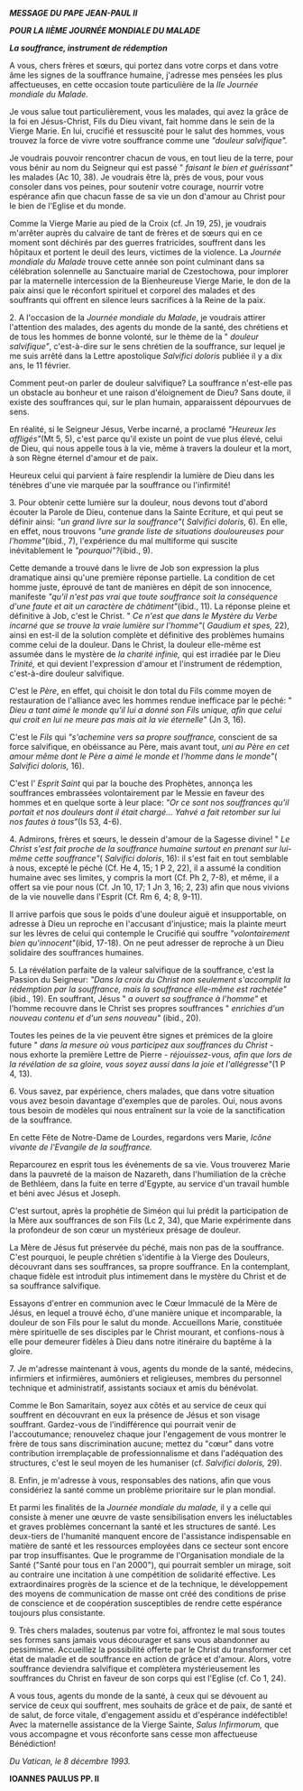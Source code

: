 ***MESSAGE DU PAPE JEAN-PAUL II***

***POUR LA IIÈME JOURNÉE MONDIALE DU MALADE***

***La souffrance, instrument de rédemption***

A vous, chers frères et sœurs, qui portez dans votre corps et dans votre âme les signes de la souffrance humaine, j'adresse mes pensées les plus affectueuses, en cette occasion toute particulière de la *IIe Journée mondiale du Malade.*

Je vous salue tout particulièrement, vous les malades, qui avez la grâce de la foi en Jésus-Christ, Fils du Dieu vivant, fait homme dans le sein de la Vierge Marie. En lui, crucifié et ressuscité pour le salut des hommes, vous trouvez la force de vivre votre souffrance comme une *"douleur salvifique".*

Je voudrais pouvoir rencontrer chacun de vous, en tout lieu de la terre, pour vous bénir au nom du Seigneur qui est passé " *faisant le bien et guérissant"* les malades (Ac 10, 38). Je voudrais être là, près de vous, pour vous consoler dans vos peines, pour soutenir votre courage, nourrir votre espérance afin que chacun fasse de sa vie un don d'amour au Christ pour le bien de l'Eglise et du monde.

Comme la Vierge Marie au pied de la Croix (cf. Jn 19, 25), je voudrais m'arrêter auprès du calvaire de tant de frères et de sœurs qui en ce moment sont déchirés par des guerres fratricides, souffrent dans les hôpitaux et portent le deuil des leurs, victimes de la violence. La *Journée mondiale du Malade* trouve cette année son point culminant dans sa célébration solennelle au Sanctuaire marial de Czestochowa, pour implorer par la maternelle intercession de la Bienheureuse Vierge Marie, le don de la paix ainsi que le réconfort spirituel et corporel des malades et des souffrants qui offrent en silence leurs sacrifices à la Reine de la paix.

2\. A l'occasion de la *Journée mondiale du Malade*, je voudrais attirer l'attention des malades, des agents du monde de la santé, des chrétiens et de tous les hommes de bonne volonté, sur le thème de la " *douleur salvifique"*, c'est-à-dire sur le sens chrétien de la souffrance, sur lequel je me suis arrêté dans la Lettre apostolique *Salvifici doloris* publiée il y a dix ans, le 11 février.

Comment peut-on parler de douleur salvifique? La souffrance n'est-elle pas un obstacle au bonheur et une raison d'éloignement de Dieu? Sans doute, il existe des souffrances qui, sur le plan humain, apparaissent dépourvues de sens.

En réalité, si le Seigneur Jésus, Verbe incarné, a proclamé *"Heureux les affligés"*(Mt 5, 5), c'est parce qu'il existe un point de vue plus élevé, celui de Dieu, qui nous appelle tous à la vie, même à travers la douleur et la mort, à son Règne éternel d'amour et de paix.

Heureux celui qui parvient à faire resplendir la lumière de Dieu dans les ténèbres d'une vie marquée par la souffrance ou l'infirmité!

3\. Pour obtenir cette lumière sur la douleur, nous devons tout d'abord écouter la Parole de Dieu, contenue dans la Sainte Ecriture, et qui peut se définir ainsi: *"un grand livre sur la souffrance"*( *Salvifici doloris*, 6). En elle, en effet, nous trouvons *"une grande liste de situations douloureuses pour l'homme"*(ibid., 7), l'expérience du mal multiforme qui suscite inévitablement le *"pourquoi"?*(ibid., 9).

Cette demande a trouvé dans le livre de Job son expression la plus dramatique ainsi qu'une première réponse partielle. La condition de cet homme juste, éprouvé de tant de manières en dépit de son innocence, manifeste *"qu'il n'est pas vrai que toute souffrance soit la conséquence d'une faute et ait un caractère de châtiment"*(ibid., 11). La réponse pleine et définitive à Job, c'est le Christ. " *Ce n'est que dans le Mystère du Verbe incarné que se trouve la vraie lumière sur l'homme"*( *Gaudium et spes,* 22), ainsi en est-il de la solution complète et définitive des problèmes humains comme celui de la douleur. Dans le Christ, la douleur elle-même est assumée dans le mystère de *la charité infinie,* qui est irradiée par le Dieu *Trinité,* et qui devient l'expression d'amour et l'instrument de rédemption, c'est-à-dire douleur salvifique.

C'est le *Père*, en effet, qui choisit le don total du Fils comme moyen de restauration de l'alliance avec les hommes rendue inefficace par le péché: " *Dieu a tant aimé le monde qu'il lui a donné son Fils unique, afin que celui qui croit en lui ne meure pas mais ait la vie éternelle"* (Jn 3, 16).

C'est le *Fils* qui *"s'achemine vers sa propre souffrance,* conscient de sa force salvifique, en obéissance au Père, mais avant tout, *uni au Père en cet amour même dont le Père a aimé le monde et l'homme dans le monde"*( *Salvifici doloris,* 16).

C'est l' *Esprit Saint* qui par la bouche des Prophètes, annonça les souffrances embrassées volontairement par le Messie en faveur des hommes et en quelque sorte à leur place: *"Or ce sont nos souffrances qu'il portait et nos douleurs dont il était chargé... Yahvé a fait retomber sur lui nos fautes à tous"*(Is 53, 4-6).

4\. Admirons, frères et sœurs, le dessein d'amour de la Sagesse divine! " *Le Christ s'est fait proche de la souffrance humaine surtout en prenant sur lui-même cette souffrance"*( *Salvifici doloris*, 16): il s'est fait en tout semblable à nous, excepté le péché (Cf. He 4, 15; 1 P 2, 22), il a assumé la condition humaine avec ses limites, y compris la mort (Cf. Ph 2, 7-8), et même, il a offert sa vie pour nous (Cf. Jn 10, 17; 1 Jn 3, 16; 2, 23) afin que nous vivions de la vie nouvelle dans l'Esprit (Cf. Rm 6, 4; 8, 9-11).

Il arrive parfois que sous le poids d'une douleur aiguë et insupportable, on adresse à Dieu un reproche en l'accusant d'injustice; mais la plainte meurt sur les lèvres de celui qui contemple le Crucifié qui souffre *"volontairement bien qu'innocent"*(ibid, 17-18). On ne peut adresser de reproche à un Dieu solidaire des souffrances humaines.

5\. La révélation parfaite de la valeur salvifique de la souffrance, c'est la Passion du Seigneur: *"Dans la croix du Christ non seulement s'accomplit la rédemption par la souffrance, mais la souffrance elle-même est rachetée"*(ibid., 19). En souffrant, Jésus " *a ouvert sa souffrance à l'homme"* et l'homme recouvre dans le Christ ses propres souffrances " *enrichies d'un nouveau contenu et d'un sens nouveau"* (ibid., 20).

Toutes les peines de la vie peuvent être signes et prémices de la gloire future " *dans la mesure où vous participez aux souffrances du Christ -* nous exhorte la première Lettre de Pierre - *réjouissez-vous, afin que lors de la révélation de sa gloire, vous soyez aussi dans la joie et l'allégresse"*(1 P 4, 13).

6\. Vous savez, par expérience, chers malades, que dans votre situation vous avez besoin davantage d'exemples que de paroles. Oui, nous avons tous besoin de modèles qui nous entraînent sur la voie de la sanctification de la souffrance.

En cette Fête de Notre-Dame de Lourdes, regardons vers Marie, *Icône vivante de l'Evangile de la souffrance.*

Reparcourez en esprit tous les événements de sa vie. Vous trouverez Marie dans la pauvreté de la maison de Nazareth, dans l'humiliation de la crèche de Bethléem, dans la fuite en terre d'Egypte, au service d'un travail humble et béni avec Jésus et Joseph.

C'est surtout, après la prophétie de Siméon qui lui prédit la participation de la Mère aux souffrances de son Fils (Lc 2, 34), que Marie expérimente dans la profondeur de son cœur un mystérieux présage de douleur.

La Mère de Jésus fut préservée du péché, mais non pas de la souffrance. C'est pourquoi, le peuple chrétien s'identifie à la Vierge des Douleurs, découvrant dans ses souffrances, sa propre souffrance. En la contemplant, chaque fidèle est introduit plus intimement dans le mystère du Christ et de sa souffrance salvifique.

Essayons d'entrer en communion avec le Cœur Immaculé de la Mère de Jésus, en lequel a trouvé écho, d'une manière unique et incomparable, la douleur de son Fils pour le salut du monde. Accueillons Marie, constituée mère spirituelle de ses disciples par le Christ mourant, et confions-nous à elle pour demeurer fidèles à Dieu dans notre itinéraire du baptême à la gloire.

7\. Je m'adresse maintenant à vous, agents du monde de la santé, médecins, infirmiers et infirmières, aumôniers et religieuses, membres du personnel technique et administratif, assistants sociaux et amis du bénévolat.

Comme le Bon Samaritain, soyez aux côtés et au service de ceux qui souffrent en découvrant en eux la présence de Jésus et son visage souffrant. Gardez-vous de l'indifférence qui pourrait venir de l'accoutumance; renouvelez chaque jour l'engagement de vous montrer le frère de tous sans discrimination aucune; mettez du "cœur" dans votre contribution irremplaçable de professionnalisme et dans l'adéquation des structures, c'est le seul moyen de les humaniser (cf. *Salvifici doloris,* 29).

8\. Enfin, je m'adresse à vous, responsables des nations, afin que vous considériez la santé comme un problème prioritaire sur le plan mondial.

Et parmi les finalités de la *Journée mondiale du malade,* il y a celle qui consiste à mener une œuvre de vaste sensibilisation envers les inéluctables et graves problèmes concernant la santé et les structures de santé. Les deux-tiers de l'humanité manquent encore de l'assistance indispensable en matière de santé et les ressources employées dans ce secteur sont encore par trop insuffisantes. Que le programme de l'Organisation mondiale de la Santé ("Santé pour tous en l'an 2000"), qui pourrait sembler un mirage, soit au contraire une incitation à une compétition de solidarité effective. Les extraordinaires progrès de la science et de la technique, le développement des moyens de communication de masse ont créé des conditions de prise de conscience et de coopération susceptibles de rendre cette espérance toujours plus consistante.

9\. Très chers malades, soutenus par votre foi, affrontez le mal sous toutes ses formes sans jamais vous décourager et sans vous abandonner au pessimisme. Accueillez la possibilité offerte par le Christ du transformer cet état de maladie et de souffrance en action de grâce et d'amour. Alors, votre souffrance deviendra salvifique et complètera mystérieusement les souffrances du Christ en faveur de son corps qui est l'Eglise (cf. Co 1, 24).

A vous tous, agents du monde de la santé, à ceux qui se dévouent au service de ceux qui souffrent, mes souhaits de grâce et de paix, de santé et de salut, de force vitale, d'engagement assidu et d'espérance indéfectible! Avec la maternelle assistance de la Vierge Sainte, *Salus Infirmorum,* que vous accompagne et vous réconforte sans cesse mon affectueuse Bénédiction!

*Du Vatican, le 8 décembre 1993.*

**IOANNES PAULUS PP. II**